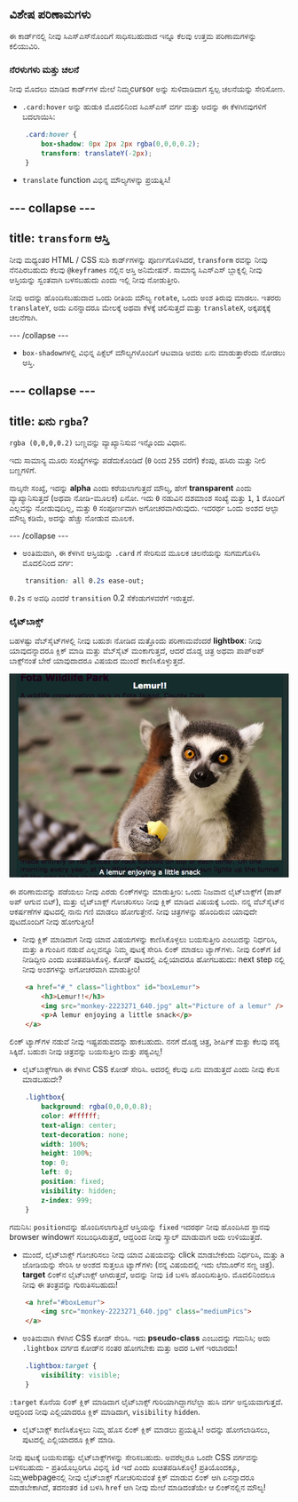 ## ವಿಶೇಷ ಪರಿಣಾಮಗಳು

ಈ ಕಾರ್ಡ್‌ನಲ್ಲಿ ನೀವು ಸಿಎಸ್‌ಎಸ್‌ನೊಂದಿಗೆ ಸಾಧಿಸಬಹುದಾದ ಇನ್ನೂ ಕೆಲವು ಉತ್ತಮ ಪರಿಣಾಮಗಳನ್ನು ಕಲಿಯುವಿರಿ.

### ನೆರಳುಗಳು ಮತ್ತು ಚಲನೆ

ನೀವು ಮೊದಲು ಮಾಡಿದ ಕಾರ್ಡ್‌ಗಳ ಮೇಲೆ ನಿಮ್ಮcursor ಅನ್ನು ಸುಳಿದಾಡಿದಾಗ ಸ್ವಲ್ಪ ಚಲನೆಯನ್ನು ಸೇರಿಸೋಣ.

+ `.card:hover` ಅನ್ನು ಹುಡುಕಿ ಮೊದಲಿನಿಂದ ಸಿಎಸ್ಎಸ್ ವರ್ಗ ಮತ್ತು ಅದನ್ನು ಈ ಕೆಳಗಿನವುಗಳಿಗೆ ಬದಲಾಯಿಸಿ:

```css
    .card:hover {
        box-shadow: 0px 2px 2px rgba(0,0,0,0.2); 
        transform: translateY(-2px);
    }
```

+ `translate` function ವಿಭಿನ್ನ ಮೌಲ್ಯಗಳನ್ನು ಪ್ರಯತ್ನಿಸಿ!

--- collapse ---
---
title: `transform` ಆಸ್ತಿ
---

ನೀವು ಮಧ್ಯಂತರ HTML / CSS ಸುಶಿ ಕಾರ್ಡ್‌ಗಳನ್ನು ಪೂರ್ಣಗೊಳಿಸಿದರೆ, `transform` ರವನ್ನು ನೀವು ನೆನಪಿರಬಹುದು ಕೆಲವು `@keyframes` ನಲ್ಲಿನ ಆಸ್ತಿ ಅನಿಮೇಷನ್. ಸಾಮಾನ್ಯ ಸಿಎಸ್ಎಸ್ ಬ್ಲಾಕ್ನಲ್ಲಿ ನೀವು ಆಸ್ತಿಯನ್ನು ಸ್ವಂತವಾಗಿ ಬಳಸಬಹುದು ಎಂದು ಇಲ್ಲಿ ನೀವು ನೋಡುತ್ತೀರಿ.

ನೀವು ಅದನ್ನು ಹೊಂದಿಸಬಹುದಾದ ಒಂದು ರೀತಿಯ ಮೌಲ್ಯ `rotate`, ಒಂದು ಅಂಶ ತಿರುವು ಮಾಡಲು. ಇತರರು `translateY`, ಅದು ಏನನ್ನಾದರೂ ಮೇಲಕ್ಕೆ ಅಥವಾ ಕೆಳಕ್ಕೆ ಚಲಿಸುತ್ತದೆ ಮತ್ತು `translateX`, ಅಕ್ಕಪಕ್ಕಕ್ಕೆ ಚಲನೆಗಾಗಿ.

--- /collapse ---

+ `box-shadow`ಗಳಲ್ಲಿ ವಿಭಿನ್ನ ಪಿಕ್ಸೆಲ್ ಮೌಲ್ಯಗಳೊಂದಿಗೆ ಆಟವಾಡಿ ಅವರು ಏನು ಮಾಡುತ್ತಾರೆಂದು ನೋಡಲು ಆಸ್ತಿ. 

--- collapse ---
---
title: ಏನು `rgba`?
---

`rgba (0,0,0,0.2)` ಬಣ್ಣವನ್ನು ವ್ಯಾಖ್ಯಾನಿಸುವ ಇನ್ನೊಂದು ವಿಧಾನ.

ಇದು ಸಾಮಾನ್ಯ ಮೂರು ಸಂಖ್ಯೆಗಳನ್ನು ಪಡೆದುಕೊಂಡಿದೆ (`0` ರಿಂದ `255` ವರೆಗೆ) ಕೆಂಪು, ಹಸಿರು ಮತ್ತು ನೀಲಿ ಬಣ್ಣಗಳಿಗೆ.

ನಾಲ್ಕನೇ ಸಂಖ್ಯೆ, ಇದನ್ನು **alpha** ಎಂದು ಕರೆಯಲಾಗುತ್ತದೆ ಮೌಲ್ಯ, ಹೇಗೆ **transparent** ಎಂದು ವ್ಯಾಖ್ಯಾನಿಸುತ್ತದೆ (ಅಥವಾ ನೋಡಿ-ಮೂಲಕ) ಏನೋ. ಇದು `0` ನಡುವಿನ ದಶಮಾಂಶ ಸಂಖ್ಯೆ ಮತ್ತು `1`, `1` ರೊಂದಿಗೆ ಎಲ್ಲವನ್ನು ನೋಡುವುದಿಲ್ಲ, ಮತ್ತು `0` ಸಂಪೂರ್ಣವಾಗಿ ಅಗೋಚರವಾಗಿರುವುದು. ಇದರರ್ಥ ಒಂದು ಅಂಶದ ಆಲ್ಫಾ ಮೌಲ್ಯ ಕಡಿಮೆ, ಅದನ್ನು ಹೆಚ್ಚು ನೋಡುವ ಮೂಲಕ.

--- /collapse ---

+ ಅಂತಿಮವಾಗಿ, ಈ ಕೆಳಗಿನ ಆಸ್ತಿಯನ್ನು `.card` ‌ಗೆ ಸೇರಿಸುವ ಮೂಲಕ ಚಲನೆಯನ್ನು ಸುಗಮಗೊಳಿಸಿ ಮೊದಲಿನಿಂದ ವರ್ಗ: 

```css
    transition: all 0.2s ease-out;
```

`0.2s` ನ ಅವಧಿ ಎಂದರೆ `transition` 0.2 ಸೆಕೆಂಡುಗಳವರೆಗೆ ಇರುತ್ತದೆ.

### ಲೈಟ್‌ಬಾಕ್ಸ್

ಬಹಳಷ್ಟು ವೆಬ್‌ಸೈಟ್‌ಗಳಲ್ಲಿ ನೀವು ಬಹುಶಃ ನೋಡಿದ ಮತ್ತೊಂದು ಪರಿಣಾಮವೆಂದರೆ **lightbox**: ನೀವು ಯಾವುದನ್ನಾದರೂ ಕ್ಲಿಕ್ ಮಾಡಿ ಮತ್ತು ವೆಬ್‌ಸೈಟ್ ಮಂಕಾಗುತ್ತದೆ, ಆದರೆ ದೊಡ್ಡ ಚಿತ್ರ ಅಥವಾ ಪಾಪ್ಅಪ್ ಬಾಕ್ಸ್‌ನಂತೆ ಬೇರೆ ಯಾವುದಾದರೂ ವಿಷಯದ ಮುಂದೆ ಕಾಣಿಸಿಕೊಳ್ಳುತ್ತದೆ.

![ಕ್ರಿಯೆಯಲ್ಲಿ ಲೈಟ್‌ಬಾಕ್ಸ್ ಪರಿಣಾಮ](images/lightboxLemur.png)

ಈ ಪರಿಣಾಮವನ್ನು ಪಡೆಯಲು ನೀವು ಎರಡು ಲಿಂಕ್‌ಗಳನ್ನು ಮಾಡುತ್ತೀರಿ: ಒಂದು ನಿಜವಾದ ಲೈಟ್‌ಬಾಕ್ಸ್‌ಗೆ (ಪಾಪ್ ಅಪ್ ಆಗುವ ಬಿಟ್), ಮತ್ತು ಲೈಟ್‌ಬಾಕ್ಸ್ ಗೋಚರಿಸಲು ನೀವು ಕ್ಲಿಕ್ ಮಾಡಿದ ವಿಷಯಕ್ಕೆ ಒಂದು. ನನ್ನ ವೆಬ್‌ಸೈಟ್‌ನ ಆಕರ್ಷಣೆಗಳ ಪುಟದಲ್ಲಿ ನಾನು ಗಣಿ ಮಾಡಲು ಹೋಗುತ್ತೇನೆ. ನೀವು ಚಿತ್ರಗಳನ್ನು ಹೊಂದಿರುವ ಯಾವುದೇ ಪುಟದೊಂದಿಗೆ ನೀವು ಹೋಗುತ್ತೀರಿ!

+ ನೀವು ಕ್ಲಿಕ್ ಮಾಡಿದಾಗ ನೀವು ಯಾವ ವಿಷಯಗಳನ್ನು ಕಾಣಿಸಿಕೊಳ್ಳಲು ಬಯಸುತ್ತೀರಿ ಎಂಬುದನ್ನು ನಿರ್ಧರಿಸಿ, ಮತ್ತು `a` ಗುಂಪಿನ ನಡುವೆ ಎಲ್ಲವನ್ನೂ ನಿಮ್ಮ ಪುಟಕ್ಕೆ ಸೇರಿಸಿ ಲಿಂಕ್ ಮಾಡಲು ಟ್ಯಾಗ್‌ಗಳು. ನೀವು ಲಿಂಕ್‌ಗೆ `id` ನೀಡಿದ್ದೀರಿ ಎಂದು ಖಚಿತಪಡಿಸಿಕೊಳ್ಳಿ. ಕೋಡ್ ಪುಟದಲ್ಲಿ ಎಲ್ಲಿಯಾದರೂ ಹೋಗಬಹುದು: next step ನಲ್ಲಿ ನೀವು ಅಂಶಗಳನ್ನು ಅಗೋಚರವಾಗಿ ಮಾಡುತ್ತೀರಿ!

```html
    <a href="#_" class="lightbox" id="boxLemur">
        <h3>Lemur!!</h3>
        <img src="monkey-2223271_640.jpg" alt="Picture of a lemur" />
        <p>A lemur enjoying a little snack</p>
    </a>
```

ಲಿಂಕ್ ಟ್ಯಾಗ್‌ಗಳ ನಡುವೆ ನೀವು ಇಷ್ಟಪಡುವದನ್ನು ಹಾಕಬಹುದು. ನನಗೆ ದೊಡ್ಡ ಚಿತ್ರ, ಶೀರ್ಷಿಕೆ ಮತ್ತು ಕೆಲವು ಪಠ್ಯ ಸಿಕ್ಕಿದೆ. ಬಹುಶಃ ನೀವು ಚಿತ್ರವನ್ನು ಬಯಸುತ್ತೀರಿ ಮತ್ತು ಪಠ್ಯವಿಲ್ಲ!

+ ಲೈಟ್‌ಬಾಕ್ಸ್‌ಗಾಗಿ ಈ ಕೆಳಗಿನ CSS ಕೋಡ್ ಸೇರಿಸಿ. ಅದರಲ್ಲಿ ಕೆಲವು ಏನು ಮಾಡುತ್ತದೆ ಎಂದು ನೀವು ಕೆಲಸ ಮಾಡಬಹುದೇ?

```css
    .lightbox{
        background: rgba(0,0,0,0.8);
        color: #ffffff;
        text-align: center;
        text-decoration: none;
        width: 100%;
        height: 100%;
        top: 0;
        left: 0;
        position: fixed;
        visibility: hidden;
        z-index: 999;
    }
```

ಗಮನಿಸಿ: `position`ವನ್ನು ಹೊಂದಿಸಲಾಗುತ್ತಿದೆ ಆಸ್ತಿಯನ್ನು `fixed` ಇದರರ್ಥ ನೀವು ಹೊಂದಿಸಿದ ಸ್ಥಾನವು browser windowಗೆ ಸಂಬಂಧಿಸಿರುತ್ತದೆ, ಆದ್ದರಿಂದ ನೀವು ಸ್ಕ್ರಾಲ್ ಮಾಡುವಾಗ ಅದು ಉಳಿಯುತ್ತದೆ.

+ ಮುಂದೆ, ಲೈಟ್‌ಬಾಕ್ಸ್ ಗೋಚರಿಸಲು ನೀವು ಯಾವ ವಿಷಯವನ್ನು click ಮಾಡಬೇಕೆಂದು ನಿರ್ಧರಿಸಿ, ಮತ್ತು `a` ಜೋಡಿಯನ್ನು ಸೇರಿಸಿ ಆ ಅಂಶದ ಸುತ್ತಲೂ ಟ್ಯಾಗ್‌ಗಳು (ನನ್ನ ವಿಷಯದಲ್ಲಿ ಇದು ಲೆಮೂರ್‌ನ ಸಣ್ಣ ಚಿತ್ರ). **target** ಲಿಂಕ್‌ನ ಲೈಟ್‌ಬಾಕ್ಸ್ ಆಗಿರುತ್ತದೆ, ಅದನ್ನು ನೀವು `id` ಬಳಸಿ ಹೊಂದಿಸುತ್ತೀರಿ. ಮೊದಲಿನಿಂದಲೂ ನೀವು ಈ ತಂತ್ರವನ್ನು ಗುರುತಿಸಬಹುದು!

```html
    <a href="#boxLemur">
        <img src="monkey-2223271_640.jpg" class="mediumPics">
    </a>
```

+ ಅಂತಿಮವಾಗಿ ಕೆಳಗಿನ CSS ಕೋಡ್ ಸೇರಿಸಿ. ಇದು **pseudo-class** ಎಂಬುದನ್ನು ಗಮನಿಸಿ; ಅದು `.lightbox` ವರ್ಗದ ಕೋಡ್‌ನ ನಂತರ ಹೋಗಬೇಕು ಮತ್ತು ಅದರ ಒಳಗೆ ಇರಬಾರದು!

```css
    .lightbox:target {
        visibility: visible;
    }
```

`:target` ಕೊನೆಯ ಲಿಂಕ್ ಕ್ಲಿಕ್ ಮಾಡಿದಾಗ ಲೈಟ್‌ಬಾಕ್ಸ್ ಗುರಿಯಾಗಿದ್ದಾಗಲೆಲ್ಲಾ ಹುಸಿ ವರ್ಗ ಅನ್ವಯವಾಗುತ್ತದೆ. ಆದ್ದರಿಂದ ನೀವು ಎಲ್ಲಿಯಾದರೂ ಕ್ಲಿಕ್ ಮಾಡಿದಾಗ, `visibility` `hidden`.

+ ಲೈಟ್‌ಬಾಕ್ಸ್ ಕಾಣಿಸಿಕೊಳ್ಳಲು ನಿಮ್ಮ ಹೊಸ ಲಿಂಕ್ ಕ್ಲಿಕ್ ಮಾಡಲು ಪ್ರಯತ್ನಿಸಿ! ಅದನ್ನು ಹೋಗಲಾಡಿಸಲು, ಪುಟದಲ್ಲಿ ಎಲ್ಲಿಯಾದರೂ ಕ್ಲಿಕ್ ಮಾಡಿ.

ನೀವು ಪುಟಕ್ಕೆ ಬಯಸುವಷ್ಟು ಲೈಟ್‌ಬಾಕ್ಸ್‌ಗಳನ್ನು ಸೇರಿಸಬಹುದು. ಅವರೆಲ್ಲರೂ ಒಂದೇ CSS ವರ್ಗವನ್ನು ಬಳಸಬಹುದು - ಪ್ರತಿಯೊಬ್ಬರಿಗೂ ವಿಭಿನ್ನ `id` ಇದೆ ಎಂದು ಖಚಿತಪಡಿಸಿಕೊಳ್ಳಿ! ಪ್ರತಿಯೊಂದಕ್ಕೂ, ನಿಮ್ಮwebpageನಲ್ಲಿ ನೀವು ಲೈಟ್‌ಬಾಕ್ಸ್ ಗೋಚರಿಸುವಂತೆ ಕ್ಲಿಕ್ ಮಾಡುವ ಲಿಂಕ್ ಆಗಿ ಏನನ್ನಾದರೂ ಮಾಡಬೇಕಾಗಿದೆ, ತದನಂತರ `id` ಬಳಸಿ `href` ಆಗಿ ನೀವು ಮೇಲೆ ಮಾಡಿದಂತೆಯೇ ಆ ಲಿಂಕ್‌ನಲ್ಲಿನ ಮೌಲ್ಯ!